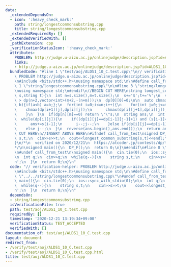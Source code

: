 ```yaml
---
data:
  _extendedDependsOn:
  - icon: ':heavy_check_mark:'
    path: string/longestcommonsubstring.cpp
    title: string/longestcommonsubstring.cpp
  _extendedRequiredBy: []
  _extendedVerifiedWith: []
  _pathExtension: cpp
  _verificationStatusIcon: ':heavy_check_mark:'
  attributes:
    PROBLEM: http://judge.u-aizu.ac.jp/onlinejudge/description.jsp?id=ALDS1_10_C
    links:
    - http://judge.u-aizu.ac.jp/onlinejudge/description.jsp?id=ALDS1_10_C
  bundledCode: "#line 1 \"test/aoj/ALDS1_10_C.test.cpp\"\n// verification-helper:\
    \ PROBLEM http://judge.u-aizu.ac.jp/onlinejudge/description.jsp?id=ALDS1_10_C\n\
    \n#include <bits/stdc++.h>\nusing namespace std;\n\n#define call_from_test\n#line\
    \ 1 \"string/longestcommonsubstring.cpp\"\n\n#line 3 \"string/longestcommonsubstring.cpp\"\
    \nusing namespace std;\n#endif\n//BEGIN CUT HERE\nstring longest_common_substring(string\
    \ s,string t){\n  int n=s.size(),m=t.size();\n  s+='$';t+='%';\n  vector< vector<int>\
    \ > dp(n+2,vector<int>(m+2,-(n+m)));\n  dp[0][0]=0;\n\n  auto chmax=[&](int &a,int\
    \ b){if(a<b) a=b;};\n  for(int i=0;i<=n;i++){\n    for(int j=0;j<=m;j++){\n  \
    \    chmax(dp[i+1][j],dp[i][j]);\n      chmax(dp[i][j+1],dp[i][j]);\n      chmax(dp[i+1][j+1],dp[i][j]+(s[i]==t[j]));\n\
    \    }\n  }\n  if(dp[n][m]==0) return \"\"s;\n  string ans;\n  int i=n,j=m;\n\
    \  while(dp[i][j]){\n    if((dp[i][j]==dp[i-1][j-1]+1) and (s[i-1]==t[j-1])){\n\
    \      ans+=s[i-1];\n      i--;j--;\n    }else if(dp[i][j]==dp[i-1][j]) i--;\n\
    \    else j--;\n  }\n  reverse(ans.begin(),ans.end());\n  return ans;\n}\n//END\
    \ CUT HERE\n//INSERT ABOVE HERE\n#ifndef call_from_test\nsigned DP_F(){\n  string\
    \ s,t;\n  cin>>s>>t;\n  cout<<longest_common_substring(s,t)<<endl;\n  return 0;\n\
    }\n/*\n  verified on 2020/12/21\n  https://atcoder.jp/contests/dp/tasks/dp_f\n\
    */\n\nsigned main(){\n  DP_F();\n  return 0;\n}\n#endif\n#line 8 \"test/aoj/ALDS1_10_C.test.cpp\"\
    \n#undef call_from_test\n\nsigned main(){\n  cin.tie(0);\n  ios::sync_with_stdio(0);\n\
    \n  int q;\n  cin>>q;\n  while(q--){\n    string s,t;\n    cin>>s>>t;\n    cout<<longest_common_substring(s,t).size()<<'\\\
    n';\n  }\n  return 0;\n}\n"
  code: "// verification-helper: PROBLEM http://judge.u-aizu.ac.jp/onlinejudge/description.jsp?id=ALDS1_10_C\n\
    \n#include <bits/stdc++.h>\nusing namespace std;\n\n#define call_from_test\n#include\
    \ \"../../string/longestcommonsubstring.cpp\"\n#undef call_from_test\n\nsigned\
    \ main(){\n  cin.tie(0);\n  ios::sync_with_stdio(0);\n\n  int q;\n  cin>>q;\n\
    \  while(q--){\n    string s,t;\n    cin>>s>>t;\n    cout<<longest_common_substring(s,t).size()<<'\\\
    n';\n  }\n  return 0;\n}\n"
  dependsOn:
  - string/longestcommonsubstring.cpp
  isVerificationFile: true
  path: test/aoj/ALDS1_10_C.test.cpp
  requiredBy: []
  timestamp: '2020-12-21 13:19:34+09:00'
  verificationStatus: TEST_ACCEPTED
  verifiedWith: []
documentation_of: test/aoj/ALDS1_10_C.test.cpp
layout: document
redirect_from:
- /verify/test/aoj/ALDS1_10_C.test.cpp
- /verify/test/aoj/ALDS1_10_C.test.cpp.html
title: test/aoj/ALDS1_10_C.test.cpp
---
```

